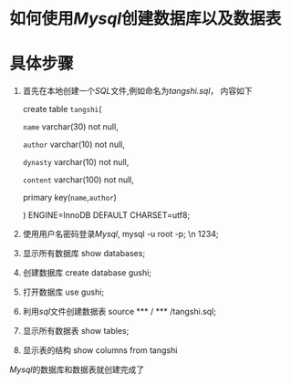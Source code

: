 # 如何使用*Mysql*创建数据库以及数据表

# 具体步骤
1. 首先在本地创建一个*SQL*文件,例如命名为*tangshi.sql*， 内容如下

   create table `tangshi`(

     `name` varchar(30) not null,

     `author` varchar(10) not null,

     `dynasty` varchar(10) not null,

     `content` varchar(100) not null,

      primary key(`name`,`author`)

     )  ENGINE=InnoDB DEFAULT CHARSET=utf8;

2. 使用用户名密码登录*Mysql*, mysql -u root -p; \n 1234;

3. 显示所有数据库 show databases;

4. 创建数据库 create database gushi;

5. 打开数据库 use gushi;

6. 利用*sql*文件创建数据表 source  *** / *** /tangshi.sql;

7. 显示所有数据表 show tables;

8. 显示表的结构 show columns from tangshi

 *Mysql*的数据库和数据表就创建完成了

